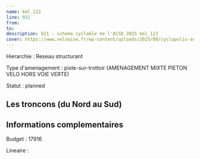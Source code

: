 ```yaml
---
name: kml_122 
line: 921
from: 
to:  
description: 921 - schema cyclable de l'ACSO 2025 kml_122 
cover: https://www.velooise.fr/wp-content/uploads/2025/08/cyclopolis-acso-921.jpg
---
```

Hierarchie : Reseau structurant

Type d'amenagement : piste-sur-trottoir (AMENAGEMENT MIXTE PIETON VELO HORS VOIE VERTE)

Statut : planned

## Les troncons (du Nord au Sud)

## Informations complementaires

Budget  : 17916 

Lineaire :

